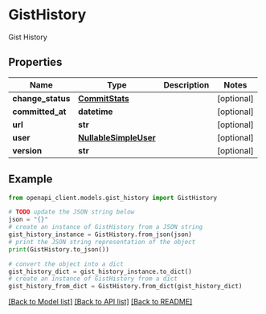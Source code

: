 # GistHistory

Gist History

## Properties

Name | Type | Description | Notes
------------ | ------------- | ------------- | -------------
**change_status** | [**CommitStats**](CommitStats.md) |  | [optional] 
**committed_at** | **datetime** |  | [optional] 
**url** | **str** |  | [optional] 
**user** | [**NullableSimpleUser**](NullableSimpleUser.md) |  | [optional] 
**version** | **str** |  | [optional] 

## Example

```python
from openapi_client.models.gist_history import GistHistory

# TODO update the JSON string below
json = "{}"
# create an instance of GistHistory from a JSON string
gist_history_instance = GistHistory.from_json(json)
# print the JSON string representation of the object
print(GistHistory.to_json())

# convert the object into a dict
gist_history_dict = gist_history_instance.to_dict()
# create an instance of GistHistory from a dict
gist_history_from_dict = GistHistory.from_dict(gist_history_dict)
```
[[Back to Model list]](../README.md#documentation-for-models) [[Back to API list]](../README.md#documentation-for-api-endpoints) [[Back to README]](../README.md)


